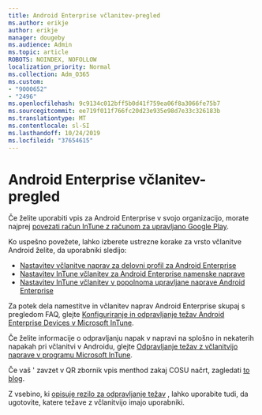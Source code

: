 ```yaml
---
title: Android Enterprise včlanitev-pregled
ms.author: erikje
author: erikje
manager: dougeby
ms.audience: Admin
ms.topic: article
ROBOTS: NOINDEX, NOFOLLOW
localization_priority: Normal
ms.collection: Adm_O365
ms.custom:
- "9000652"
- "2496"
ms.openlocfilehash: 9c9134c012bff5b0d41f759ea06f8a3066fe75b7
ms.sourcegitcommit: ee719f011f766fc20d23e935e98d7e33c326183b
ms.translationtype: MT
ms.contentlocale: sl-SI
ms.lasthandoff: 10/24/2019
ms.locfileid: "37654615"
---
```

# <a name="android-enterprise-enrollment---overview"></a>Android Enterprise včlanitev-pregled

Če želite uporabiti vpis za Android Enterprise v svojo organizacijo, morate najprej [povezati račun InTune z računom za upravljano Google Play](https://docs.microsoft.com/intune/enrollment/connect-intune-android-enterprise). 

Ko uspešno povežete, lahko izberete ustrezne korake za vrsto včlanitve Android želite, da uporabniki sledijo:

- [Nastavitev včlanitve naprav za delovni profil za Android Enterprise](https://docs.microsoft.com/intune/enrollment/android-work-profile-enroll)
- [Nastavitev InTune včlanitev za Android Enterprise namenske naprave](https://docs.microsoft.com/intune/enrollment/android-kiosk-enroll)
- [Nastavitev InTune včlanitev v popolnoma upravljane naprave Android Enterprise](https://docs.microsoft.com/intune/enrollment/android-fully-managed-enroll)

Za potek dela namestitve in včlanitev naprav Android Enterprise skupaj s pregledom FAQ, glejte [Konfiguriranje in odpravljanje težav Android Enterprise Devices v Microsoft InTune](https://support.microsoft.com/help/4476974/configuring-and-troubleshooting-android-enterprise-devices-in-intune).

Če želite informacije o odpravljanju napak v napravi na splošno in nekaterih napakah pri včlanitvi v Androidu, glejte [Odpravljanje težav z včlanitvijo naprave v programu Microsoft InTune](https://docs.microsoft.com/intune/enrollment/troubleshoot-device-enrollment-in-intune).

Če vaš ' zavzet v QR zbornik vpis menthod zakaj COSU načrt, zagledati [to blog](https://techcommunity.microsoft.com/t5/Intune-Customer-Success/COSU-Configuration-and-Enrollment-using-the-QR-code-enrollment/ba-p/280184).

Z vsebino, ki [opisuje rezilo za odpravljanje težav](https://docs.microsoft.com/intune/fundamentals/help-desk-operators) , lahko uporabite tudi, da ugotovite, katere težave z včlanitvijo imajo uporabniki.